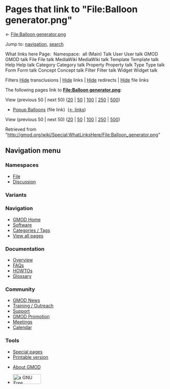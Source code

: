 <div id="mw-page-base" class="noprint">

</div>

<div id="mw-head-base" class="noprint">

</div>

<div id="content" class="mw-body" role="main">

<span id="top"></span>

<div id="mw-js-message" style="display:none;">

</div>



# <span dir="auto">Pages that link to "File:Balloon generator.png"</span>

<div id="bodyContent">

<div id="contentSub">

← [File:Balloon
generator.png](/wiki/File:Balloon_generator.png "File:Balloon generator.png")

</div>

<div id="jump-to-nav" class="mw-jump">

Jump to: [navigation](#mw-navigation), [search](#p-search)

</div>

<div id="mw-content-text">

What links here Page:  Namespace:  all (Main) Talk User User talk GMOD
GMOD talk File File talk MediaWiki MediaWiki talk Template Template talk
Help Help talk Category Category talk Property Property talk Type Type
talk Form Form talk Concept Concept talk Filter Filter talk Widget
Widget talk

Filters
[Hide](/mediawiki/index.php?title=Special:WhatLinksHere/File:Balloon_generator.png&hidetrans=1 "Special:WhatLinksHere/File:Balloon generator.png")
transclusions \|
[Hide](/mediawiki/index.php?title=Special:WhatLinksHere/File:Balloon_generator.png&hidelinks=1 "Special:WhatLinksHere/File:Balloon generator.png")
links \|
[Hide](/mediawiki/index.php?title=Special:WhatLinksHere/File:Balloon_generator.png&hideredirs=1 "Special:WhatLinksHere/File:Balloon generator.png")
redirects \|
[Hide](/mediawiki/index.php?title=Special:WhatLinksHere/File:Balloon_generator.png&hideimages=1 "Special:WhatLinksHere/File:Balloon generator.png")
file links

The following pages link to **[File:Balloon
generator.png](/wiki/File:Balloon_generator.png "File:Balloon generator.png")**:

View (previous 50 \| next 50)
([20](/mediawiki/index.php?title=Special:WhatLinksHere/File:Balloon_generator.png&limit=20 "Special:WhatLinksHere/File:Balloon generator.png")
\|
[50](/mediawiki/index.php?title=Special:WhatLinksHere/File:Balloon_generator.png&limit=50 "Special:WhatLinksHere/File:Balloon generator.png")
\|
[100](/mediawiki/index.php?title=Special:WhatLinksHere/File:Balloon_generator.png&limit=100 "Special:WhatLinksHere/File:Balloon generator.png")
\|
[250](/mediawiki/index.php?title=Special:WhatLinksHere/File:Balloon_generator.png&limit=250 "Special:WhatLinksHere/File:Balloon generator.png")
\|
[500](/mediawiki/index.php?title=Special:WhatLinksHere/File:Balloon_generator.png&limit=500 "Special:WhatLinksHere/File:Balloon generator.png"))

- [Popup Balloons](/wiki/Popup_Balloons "Popup Balloons") (file link) ‎
  <span class="mw-whatlinkshere-tools">([←
  links](/mediawiki/index.php?title=Special:WhatLinksHere&target=Popup+Balloons "Special:WhatLinksHere"))</span>

View (previous 50 \| next 50)
([20](/mediawiki/index.php?title=Special:WhatLinksHere/File:Balloon_generator.png&limit=20 "Special:WhatLinksHere/File:Balloon generator.png")
\|
[50](/mediawiki/index.php?title=Special:WhatLinksHere/File:Balloon_generator.png&limit=50 "Special:WhatLinksHere/File:Balloon generator.png")
\|
[100](/mediawiki/index.php?title=Special:WhatLinksHere/File:Balloon_generator.png&limit=100 "Special:WhatLinksHere/File:Balloon generator.png")
\|
[250](/mediawiki/index.php?title=Special:WhatLinksHere/File:Balloon_generator.png&limit=250 "Special:WhatLinksHere/File:Balloon generator.png")
\|
[500](/mediawiki/index.php?title=Special:WhatLinksHere/File:Balloon_generator.png&limit=500 "Special:WhatLinksHere/File:Balloon generator.png"))

</div>

<div class="printfooter">

Retrieved from
"<http://gmod.org/wiki/Special:WhatLinksHere/File:Balloon_generator.png>"

</div>

<div id="catlinks" class="catlinks catlinks-allhidden">

</div>

<div class="visualClear">

</div>

</div>

</div>

<div id="mw-navigation">

## Navigation menu

<div id="mw-head">



<div id="left-navigation">

<div id="p-namespaces" class="vectorTabs" role="navigation"
aria-labelledby="p-namespaces-label">

### Namespaces

- <span id="ca-nstab-image"><a href="/wiki/File:Balloon_generator.png" accesskey="c"
  title="View the file page [c]">File</a></span>
- <span id="ca-talk"><a
  href="/mediawiki/index.php?title=File_talk:Balloon_generator.png&amp;action=edit&amp;redlink=1"
  accesskey="t"
  title="Discussion about the content page [t]">Discussion</a></span>

</div>

<div id="p-variants" class="vectorMenu emptyPortlet" role="navigation"
aria-labelledby="p-variants-label">

### 

### Variants[](#)

<div class="menu">

</div>

</div>

</div>

<div id="right-navigation">





</div>



</div>

</div>

</div>

<div id="mw-panel">

<div id="p-logo" role="banner">

<a href="/wiki/Main_Page"
style="background-image: url(http://gmod.org/images/GMOD-cogs.png);"
title="Visit the main page"></a>

</div>

<div id="p-Navigation" class="portal" role="navigation"
aria-labelledby="p-Navigation-label">

### Navigation

<div class="body">

- <span id="n-GMOD-Home">[GMOD Home](/wiki/Main_Page)</span>
- <span id="n-Software">[Software](/wiki/GMOD_Components)</span>
- <span id="n-Categories-.2F-Tags">[Categories /
  Tags](/wiki/Categories)</span>
- <span id="n-View-all-pages">[View all
  pages](/wiki/Special:AllPages)</span>

</div>

</div>

<div id="p-Documentation" class="portal" role="navigation"
aria-labelledby="p-Documentation-label">

### Documentation

<div class="body">

- <span id="n-Overview">[Overview](/wiki/Overview)</span>
- <span id="n-FAQs">[FAQs](/wiki/Category:FAQ)</span>
- <span id="n-HOWTOs">[HOWTOs](/wiki/Category:HOWTO)</span>
- <span id="n-Glossary">[Glossary](/wiki/Glossary)</span>

</div>

</div>

<div id="p-Community" class="portal" role="navigation"
aria-labelledby="p-Community-label">

### Community

<div class="body">

- <span id="n-GMOD-News">[GMOD News](/wiki/GMOD_News)</span>
- <span id="n-Training-.2F-Outreach">[Training /
  Outreach](/wiki/Training_and_Outreach)</span>
- <span id="n-Support">[Support](/wiki/Support)</span>
- <span id="n-GMOD-Promotion">[GMOD
  Promotion](/wiki/GMOD_Promotion)</span>
- <span id="n-Meetings">[Meetings](/wiki/Meetings)</span>
- <span id="n-Calendar">[Calendar](/wiki/Calendar)</span>

</div>

</div>

<div id="p-tb" class="portal" role="navigation"
aria-labelledby="p-tb-label">

### Tools

<div class="body">

- <span id="t-specialpages"><a href="/wiki/Special:SpecialPages" accesskey="q"
  title="A list of all special pages [q]">Special pages</a></span>
- <span id="t-print"><a
  href="/mediawiki/index.php?title=Special:WhatLinksHere/File:Balloon_generator.png&amp;printable=yes"
  rel="alternate" accesskey="p"
  title="Printable version of this page [p]">Printable version</a></span>

</div>

</div>

</div>

</div>

<div id="footer" role="contentinfo">

- <span id="footer-places-about">[About
  GMOD](/wiki/GMOD:About "GMOD:About")</span>

<!-- -->

- <span id="footer-copyrightico">[<img src="http://www.gnu.org/graphics/gfdl-logo-small.png" width="88"
  height="31" alt="a GNU Free Documentation License" />](http://www.gnu.org/licenses/fdl-1.3.html)</span>




</div>
